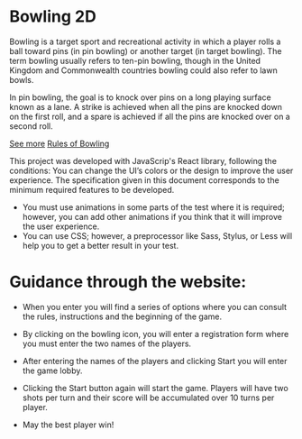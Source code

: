 # Bowling 2D

Bowling is a target sport and recreational activity in which a player rolls a ball toward pins (in pin bowling) or another target (in target bowling). The term bowling usually refers to ten-pin bowling, though in the United Kingdom and Commonwealth countries bowling could also refer to lawn bowls.

In pin bowling, the goal is to knock over pins on a long playing surface known as a lane. A strike is achieved when all the pins are knocked down on the first roll, and a spare is achieved if all the pins are knocked over on a second roll.

[See more](https://en.wikipedia.org/wiki/Bowling)
[Rules of Bowling](https://en.wikipedia.org/wiki/Ten-pin_bowling#Rules_of_play)


This project was developed with JavaScrip's React library, following the conditions:
You can change the UI’s colors or the design to improve the user experience. The
specification given in this document corresponds to the minimum required features to
be developed.
- You must use animations in some parts of the test where it is required; however, you
can add other animations if you think that it will improve the user experience.
- You can use CSS; however, a preprocessor like Sass, Stylus, or Less will help you to
get a better result in your test.

# Guidance through the website:

* When you enter you will find a series of options where you can consult the rules, instructions and the beginning of the game.

* By clicking on the bowling icon, you will enter a registration form where you must enter the two names of the players.

* After entering the names of the players and clicking Start you will enter the game lobby.

* Clicking the Start button again will start the game. Players will have two shots per turn and their score will be accumulated over 10 turns per player.

* May the best player win!


